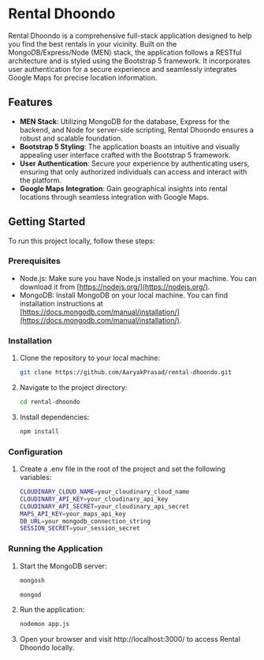 # Rental Dhoondo

Rental Dhoondo is a comprehensive full-stack application designed to help you find the best rentals in your vicinity. Built on the MongoDB/Express/Node (MEN) stack, the application follows a RESTful architecture and is styled using the Bootstrap 5 framework. It incorporates user authentication for a secure experience and seamlessly integrates Google Maps for precise location information.

## Features

- **MEN Stack**: Utilizing MongoDB for the database, Express for the backend, and Node for server-side scripting, Rental Dhoondo ensures a robust and scalable foundation.
- **Bootstrap 5 Styling**: The application boasts an intuitive and visually appealing user interface crafted with the Bootstrap 5 framework.
- **User Authentication**: Secure your experience by authenticating users, ensuring that only authorized individuals can access and interact with the platform.
- **Google Maps Integration**: Gain geographical insights into rental locations through seamless integration with Google Maps.

## Getting Started

To run this project locally, follow these steps:

### Prerequisites

- Node.js: Make sure you have Node.js installed on your machine. You can download it from [https://nodejs.org/](https://nodejs.org/).
- MongoDB: Install MongoDB on your local machine. You can find installation instructions at [https://docs.mongodb.com/manual/installation/](https://docs.mongodb.com/manual/installation/).

### Installation

1. Clone the repository to your local machine:

   ```bash
   git clone https://github.com/AaryakPrasad/rental-dhoondo.git

2. Navigate to the project directory:

   ```bash
   cd rental-dhoondo

3. Install dependencies:

   ```bash
   npm install

### Configuration

1. Create a .env file in the root of the project and set the following variables:
   ```bash
   CLOUDINARY_CLOUD_NAME=your_cloudinary_cloud_name
   CLOUDINARY_API_KEY=your_cloudinary_api_key
   CLOUDINARY_API_SECRET=your_cloudinary_api_secret
   MAPS_API_KEY=your_maps_api_key
   DB_URL=your_mongodb_connection_string
   SESSION_SECRET=your_session_secret

### Running the Application

1. Start the MongoDB server:
   ```bash
   mongosh
   
   mongod
   
2. Run the application:
   
   ```bash
   nodemon app.js
   
3. Open your browser and visit http://localhost:3000/ to access Rental Dhoondo locally.
